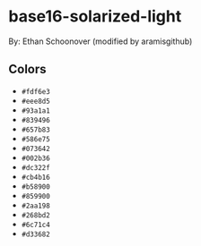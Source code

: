 # base16-solarized-light

By: Ethan Schoonover (modified by aramisgithub)

## Colors

* `#fdf6e3`
* `#eee8d5`
* `#93a1a1`
* `#839496`
* `#657b83`
* `#586e75`
* `#073642`
* `#002b36`
* `#dc322f`
* `#cb4b16`
* `#b58900`
* `#859900`
* `#2aa198`
* `#268bd2`
* `#6c71c4`
* `#d33682`
